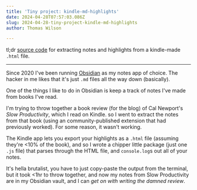 ```yaml
---
title: 'Tiny project: kindle-md-highlights'
date: 2024-04-28T07:57:03.086Z
slug: 2024-04-28-tiny-project-kindle-md-highlights
author: Thomas Wilson

---
```

tl;dr [source code](https://github.com/thomaswilsonxyz/kindle-md-highlights) for extracting notes and highlights from a kindle-made `.html` file.

---
 
Since 2020 I've been running [Obsidian](https://obsidian.md/) as my notes app of choice.  The hacker in me likes that it's just `.md` files all the way down (basically).

One of the things I like to do in Obsidian is keep a track of notes I've made from books I've read. 

I'm trying to throw together a book review (for the blog) of Cal Newport's *Slow Productivity*, which I read on Kindle.  so I went to extract the notes from that book (using an community-published extension that had previously worked).  For some reason, it wasn't working. 

The Kindle app lets you export your highlights as a `.html` file (assuming they're <10% of the book), and so I wrote a chipper little package (just one `.js` file) that parses through the HTML file, and `console.log`s out all of your notes.

It's hella brutalist, you have to just copy-paste the output from the terminal, but it took <1hr to throw together, and now my notes from Slow Productivity are in my Obsidian vault, and I can *get on with writing the damned review*.